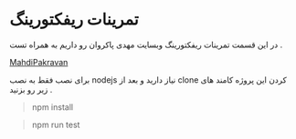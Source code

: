 # تمرینات ریفکتورینگ

در این قسمت تمرینات ریفکتورینگ وبسایت مهدی پاکروان رو داریم به همراه تست .

[MahdiPakravan](https://mahdipakravan.ir)

برای نصب فقط به نصب nodejs نیاز دارید و بعد از clone کردن این پروژه کامند های زیر رو بزنید .

> npm install

> npm run test
